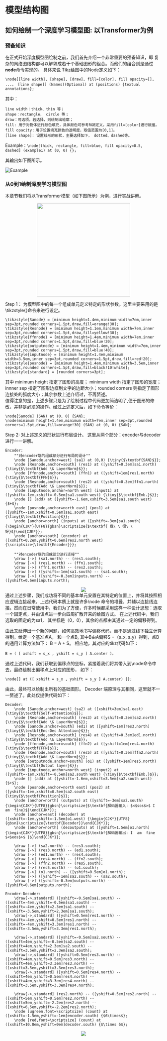# 模型结构图

## 如何绘制一个深度学习模型图: 以Transformer为例

### 预备知识  
在正式开始深度模型图绘制之前，我们首先介绍一个非常重要的预备知识，即 复杂的网络图结构都可以解耦成若干个基础图形的组合。而他们的组合则是通过**node**命令实现的。
具体来说 Tikz绘图中的Node定义如下： 

~~~
\node[[line width], [shape], [draw], fill=[color], fill opacity=[], ...， [line shape]] (Names)(Optional) at (positions) {textual annotations};
~~~
其中：  
~~~
line width：thick、thin 等；   
shape：rectangle， circle 等；   
draw：可选项，若选择，则绘制出轮廓；  
fill: 用于对物体进行颜色填充，具体颜色可参考RGB定义，采用fill=[color]进行赋值。
fill opacity：用于设置填充颜色的透明度，取值范围为[0,1]。  
[line shape]: 设置线形的形状，主要选择如下， dotted、dashed等。
~~~

Example：<code>\node[thick, rectangle, fill=blue, fill opacity=0.5, dashed] (example1) at (0, 0) {};  </code>

其输出如下图所示。

![](../imgs/notes/1.png "Example")

### 从0到1绘制深度学习模型图
本章节我们将以Transformer模型（如下图所示）为例，进行实战讲解。
<div align=center><img width = '300' height =300' src ="../imgs/notes/transformer.png"/></div>



Step 1： 为模型图中的每一个组成单元定义特定的形状参数。这里主要采用的是\tikzstyle{}命令来进行设定。

~~~
\tikzstyle{Sanode} = [minimum height=1.4em,minimum width=7em,inner sep=3pt,rounded corners=1.5pt,draw,fill=orange!30];
\tikzstyle{Resnode} = [minimum height=1.1em,minimum width=7em,inner sep=3pt,rounded corners=1.5pt,draw,fill=yellow!30];
\tikzstyle{ffnnode} = [minimum height=1.4em,minimum width=7em,inner sep=3pt,rounded corners=1.5pt,draw,fill=blue!20];
\tikzstyle{outputnode} = [minimum height=1.4em,minimum width=7em,inner sep=3pt,rounded corners=1.5pt,draw,fill=blue!40];
\tikzstyle{inputnode} = [minimum height=1.4em,minimum width=3.5em,inner sep=3pt,rounded corners=1.5pt,draw,fill=red!20];
\tikzstyle{posnode} = [minimum height=1.4em,minimum width=3.5em,inner sep=3pt,rounded corners=1.5pt,draw,fill=black!10!white];
\tikzstyle{standard} = [rounded corners=3pt];
~~~
其中 minimum height 指定了图形的高度； minimum width 指定了图形的宽度； innner sep 指定了图形边框到文字的边距大小；rounded corners 则指定了图形连接处的弧度大小；其余参数上述介绍过，不再赘述。  
值得注意的是，上述步骤只是为了绘制过程中代码更加简洁明了,便于图形的修改，并非是必须的操作。经过上述定义后，如下命令等价：

~~~
\node[Sanode] (SAN) at (0, 0) {SAN};  
\node[minimum height=1.4em,minimum width=7em,inner sep=3pt,rounded corners=1.5pt,draw,fill=orange!30] (SAN) at (0, 0) {SAN};
~~~

Step 2: 对上述定义的形状进行布局设计。 这里从两个部分：encoder与decoder进行一一讲解。

~~~
Encoder:
    ""对encoder端的组成部分进行布局的设计""
    \node [Sanode,anchor=west] (sa1) at (0,0) {\tiny{$\textbf{SAN}$}};
    \node [Resnode,anchor=south] (res1) at ([yshift=0.3em]sa1.north) {\tiny{$\textbf{Add \& LayerNorm}$}};   
    \node [ffnnode,anchor=south] (ffn1) at ([yshift=1em]res1.north) {\tiny{$\textbf{FFN}$}};   
    \node [Resnode,anchor=south] (res2) at ([yshift=0.3em]ffn1.north) {\tiny{$\textbf{Add \& LayerNorm}$}};  
    \node [inputnode,anchor=north west] (input1) at ([yshift=-1em,xshift=-0.5em]sa1.south west) {\tiny{$\textbf{Emb.}$}}; 
    \node [] (add) at ([yshift=-1.6em,xshift=3.5em]sa1.south west) {$+$};
    \node [posnode,anchor=north east] (pos1) at ([yshift=-1em,xshift=0.5em]sa1.south east) {\tiny{$\textbf{Position}$}};
    \node [anchor=north] (inputs) at ([yshift=-3em]sa1.south) {\begin{CJK*}{UTF8}{gbsn}\scriptsize{$\textbf{ 我\ \ 很\ \ 好}$}\end{CJK*}};
    \node [anchor=south] (encoder) at ([xshift=0.2em,yshift=0.6em]res2.north west) {\scriptsize{\textbf{Encoder}}};

    ""对encoder端的组成部分进行连接""
    \draw [->] (sa1.north) -- (res1.south);
    \draw [->] (res1.north) -- (ffn1.south);
    \draw [->] (ffn1.north) -- (res2.south);
    \draw [->] ([yshift=-1em]sa1.south) -- (sa1.south);
    \draw [->] ([yshift=-0.3em]inputs.north) -- ([yshift=0.6em]inputs.north);
~~~
<div align=center><img  src ="../imgs/notes/1_step2.png"/></div> 
通过上述步骤，我们成功将不同的基本单元安置在其特定的位置上，并将其按照相应逻辑连接起来。上述代码本质上就是许多\node 命令的堆叠，并辅以连接线连接。然而在日常使用中，我们为了方便，许多时候都采用这样一种设计思想：选取一个固定点，并由该点进一步向四周扩散开来的绘图方式。 在上述代码中，我们选取的固定的为sa1， 其坐标是（0，0），其余的点都由其通过一定的偏移得到。   

由此又延伸出一个新的问题，如何高效地书写偏移代码，而不是通过线下独立计算得到。给定一个基准点A， 和一个点B, 其中B由A偏移S =（s_x, s_y）得到，点B的通用计算方法如下： B = A + S。  相应地，其对应的tikz代码如下：
~~~
B = ( [ xshift = s_x , yshift = s_y ] A.center )。 
~~~
通过上述代码，我们获取到偏移点的坐标，紧接着我们将其带入到\node命令中去，最终绘制出偏移点上对应的图形， 如下： 
~~~
\node[] at ([ xshift = s_x , yshift = s_y ] A.center) {};
~~~
由此，最终可以绘制出所有的基础图形。 Decoder 端原理与其相同，这里就不一一赘述了。此处仅提供代码如下：

~~~
Decoder:
    \node [Sanode,anchor=west] (sa2) at ([xshift=3em]sa1.east) {\tiny{$\textbf{Self-Attention}$}};
    \node [Resnode,anchor=south] (res3) at ([yshift=0.3em]sa2.north) {\tiny{$\textbf{Add \& LayerNorm}$}};
    \node [Sanode,anchor=south] (ed1) at ([yshift=1em]res3.north) {\tiny{$\textbf{Enc-Dec Attention}$}};
    \node [Resnode,anchor=south] (res4) at ([yshift=0.3em]ed1.north) {\tiny{$\textbf{Add \& LayerNorm}$}};
    \node [ffnnode,anchor=south] (ffn2) at ([yshift=1em]res4.north) {\tiny{$\textbf{FFN}$}};
    \node [Resnode,anchor=south] (res5) at ([yshift=0.3em]ffn2.north) {\tiny{$\textbf{Add \& LayerNorm}$}};
    \node [outputnode,anchor=south] (o1) at ([yshift=1em]res5.north) {\tiny{$\textbf{Output layer}$}};
    \node [inputnode,anchor=north west] (input2) at ([yshift=-1em,xshift=-0.5em]sa2.south west) {\tiny{$\textbf{Emb.}$}};
    \node [] (add) at ([yshift=-1.6em,xshift=3.5em]sa2.south west) {$+$};
    \node [posnode,anchor=north east] (pos2) at ([yshift=-1em,xshift=0.5em]sa2.south east) {\tiny{$\textbf{Position}$}};
    \node [anchor=north] (outputs) at ([yshift=-3em]sa2.south) {\begin{CJK*}{UTF8}{gbsn}\scriptsize{$\textbf{解码器输入: $<$sos$>$ I  am  fine}$}\end{CJK*}};
    \node [anchor=east] (decoder) at ([xshift=-1em,yshift=-1.5em]o1.west) {\begin{CJK*}{UTF8}{gbsn}\scriptsize{\textbf{Decoder}}\end{CJK*}};
    \node [anchor=north] (decoutputs) at ([yshift=1.5em]o1.north) {\begin{CJK*}{UTF8}{gbsn}\scriptsize{$\textbf{解码器输出: I  am  fine $<$eos$>$ }$}\end{CJK*}};

    \draw [->] (sa2.north) -- (res3.south);
    \draw [->] (res3.north) -- (ed1.south);
    \draw [->] (ed1.north) -- (res4.south);
    \draw [->] (res4.north) -- (ffn2.south);
    \draw [->] (ffn2.north) -- (res5.south);
    \draw [->] (res5.north) -- (o1.south);
    \draw [->] (o1.north) -- ([yshift=0.5em]o1.north);
    \draw [->] ([yshift=-1em]sa2.south) -- (sa2.south);
    \draw [->] ([yshift=-0.3em]outputs.north) -- ([yshift=0.6em]outputs.north);

Encoder-Decoder:
    \draw[->,standard] ([yshift=-0.5em]sa1.south) -- ([xshift=-4em,yshift=-0.5em]sa1.south) -- ([xshift=-4em,yshift=2.3em]sa1.south) -- ([xshift=-3.5em,yshift=2.3em]sa1.south);
    \draw[->,standard] ([yshift=0.5em]res1.north) -- ([xshift=-4em,yshift=0.5em]res1.north) -- ([xshift=-4em,yshift=3.3em]res1.north) -- ([xshift=-3.5em,yshift=3.3em]res1.north);

    \draw[->,standard] ([yshift=-0.5em]sa2.south) -- ([xshift=4em,yshift=-0.5em]sa2.south) -- ([xshift=4em,yshift=2.3em]sa2.south) -- ([xshift=3.5em,yshift=2.3em]sa2.south);
    \draw[->,standard] ([yshift=0.5em]res3.north) -- ([xshift=4em,yshift=0.5em]res3.north) -- ([xshift=4em,yshift=3.3em]res3.north) -- ([xshift=3.5em,yshift=3.3em]res3.north);
    \draw[->,standard] ([yshift=0.5em]res4.north) -- ([xshift=4em,yshift=0.5em]res4.north) -- ([xshift=4em,yshift=3.3em]res4.north) -- ([xshift=3.5em,yshift=3.3em]res4.north);

    \draw[->,standard] (res2.north) -- ([yshift=0.5em]res2.north) -- ([xshift=5em,yshift=0.5em]res2.north) -- ([xshift=5em,yshift=-2.2em]res2.north) -- ([xshift=6.5em,yshift=-2.2em]res2.north);
    \node [ugreen,font=\scriptsize] (count) at ([xshift=-1.5em,yshift=-1em]encoder.south) {$6\times$};
    \node [red,font=\scriptsize] (count) at ([xshift=10.8em,yshift=0em]decoder.south) {$\times 6$};
~~~

<div align=center><img  src ="../imgs/notes/transformer.png"/></div> 

